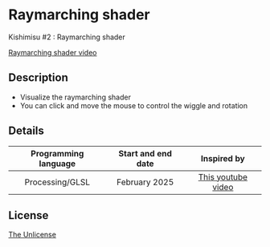 # Raymarching shader

Kishimisu #2 : Raymarching shader

[Raymarching shader video](https://github.com/user-attachments/assets/87a03a5a-b020-4546-9589-fb9a340c452c)

## Description
- Visualize the raymarching shader
- You can click and move the mouse to control the wiggle and rotation

## Details
| Programming language | Start and end date | Inspired by |
| :---: | :---: | :---: |
| Processing/GLSL | February 2025 | [This youtube video](https://youtu.be/khblXafu7iA?si=dqkO_W5L0K3MpsPf) |


## License

[The Unlicense](LICENSE)

